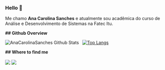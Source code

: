 ### Hello 👋

<p>
    Me chamo <strong>Ana Carolina Sanches</strong> e atualmente sou acadêmica do curso de Análise e Desenvolvimento de Sistemas  na Fatec Itu.
</p> 
<strong>## Github Overview</strong>

<img align="left" alt="AnaCarolinaSanches Github Stats" src="https://github-readme-stats.vercel.app/api?username=AnaCarolinaSanches&show_icons=true" />    &nbsp;
[![Top Langs](https://github-readme-stats.vercel.app/api/top-langs/?username=AnaCarolinaSanches)](https://github.com/anuraghazra/github-readme-stats) 

<strong>## Where to find me</strong><br><br>
[<img src="https://img.shields.io/badge/linkedin-%230077B5.svg?&style=for-the-badge&logo=linkedin&logoColor=white" />](https://www.linkedin.com/in/anacarolinasanches1993/) [<img src = "https://img.shields.io/badge/instagram-%23E4405F.svg?&style=for-the-badge&logo=instagram&logoColor=white">](https://www.instagram.com/_carolinasanches/)
<!--
**AnaCarolinaSanches/AnaCarolinaSanches** is a ✨ _special_ ✨ repository because its `README.md` (this file) appears on your GitHub profile.

Here are some ideas to get you started:

- 🔭 I’m currently working on ...
- 🌱 I’m currently learning ...
- 👯 I’m looking to collaborate on ...
- 🤔 I’m looking for help with ...
- 💬 Ask me about ...
- 📫 How to reach me: ...
- 😄 Pronouns: ...
- ⚡ Fun fact: ...
-->

